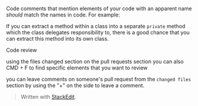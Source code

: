 
Code comments that mention elements of your code with an apparent name *should* match the names in code. For example:

If you can extract a method within a class into a separate `private` method which the class delegates responsibility to, there is a good chance that you can extract this method into its own class.


Code review

using the files changed section on the pull requests section
you can also CMD + F to find specific elements that you want to review

you can leave comments on someone's pull request from the `changed files` section by using the "+" on the side to leave a comment.	
> Written with [StackEdit](https://stackedit.io/).
<!--stackedit_data:
eyJoaXN0b3J5IjpbMTk0NDI2MzMwLC0yMDU0NDc1NDA2LDE4ND
UzMjUwODMsLTIwNTQ0NzU0MDYsLTg1NjA1MTExN119
-->
